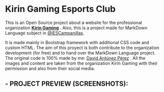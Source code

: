 # Kirin Gaming Esports Club
This is an Open Source project about a website for the professional organization [**Kirin Gaming**](https://twitter.com/KirinGamingClub) .
Also, this is a project made for MarkDown Language subject in [@IESCampanillas](https://github.com/IESCampanillas).

It is made mainly in Bootstrap framework with additional CSS code and custom HTML.
The aim of this proyect is both contribute to the organization development (for free) and to hand over the MarkDown Language project.
The original code is 100% made by me: [David Antúnez Pérez](https://github.com/DavidAntunezPerez) .
All the images and content are taken from the organization Kirin Gaming with their permission and also from their social media.

## - PROJECT PREVIEW (SCREENSHOTS):
